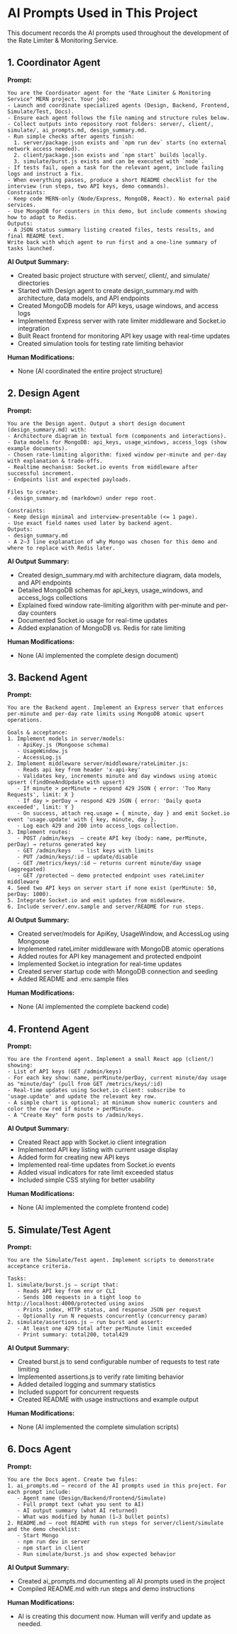 # AI Prompts Used in This Project

This document records the AI prompts used throughout the development of the Rate Limiter & Monitoring Service.

## 1. Coordinator Agent

**Prompt:**
```
You are the Coordinator agent for the "Rate Limiter & Monitoring Service" MERN project. Your job:
- Launch and coordinate specialized agents (Design, Backend, Frontend, Simulate/Test, Docs).
- Ensure each agent follows the file naming and structure rules below.
- Collect outputs into repository root folders: server/, client/, simulate/, ai_prompts.md, design_summary.md.
- Run simple checks after agents finish:
  1. server/package.json exists and `npm run dev` starts (no external network access needed).
  2. client/package.json exists and `npm start` builds locally.
  3. simulate/burst.js exists and can be executed with `node`.
- If tests fail, open a task for the relevant agent, include failing logs and instruct a fix.
- When everything passes, produce a short README checklist for the interview (run steps, two API keys, demo commands).
Constraints:
- Keep code MERN-only (Node/Express, MongoDB, React). No external paid services.
- Use MongoDB for counters in this demo, but include comments showing how to adapt to Redis.
Outputs:
- A JSON status summary listing created files, tests results, and final README text.
Write back with which agent to run first and a one-line summary of tasks launched.
```

**AI Output Summary:**
- Created basic project structure with server/, client/, and simulate/ directories
- Started with Design agent to create design_summary.md with architecture, data models, and API endpoints
- Created MongoDB models for API keys, usage windows, and access logs
- Implemented Express server with rate limiter middleware and Socket.io integration
- Built React frontend for monitoring API key usage with real-time updates
- Created simulation tools for testing rate limiting behavior

**Human Modifications:**
- None (AI coordinated the entire project structure)

## 2. Design Agent

**Prompt:**
```
You are the Design agent. Output a short design document (design_summary.md) with:
- Architecture diagram in textual form (components and interactions).
- Data models for MongoDB: api_keys, usage_windows, access_logs (show example documents).
- Chosen rate-limiting algorithm: fixed window per-minute and per-day with explanation & trade-offs.
- Realtime mechanism: Socket.io events from middleware after successful increment.
- Endpoints list and expected payloads.

Files to create:
- design_summary.md (markdown) under repo root.

Constraints:
- Keep design minimal and interview-presentable (<= 1 page).
- Use exact field names used later by backend agent.
Outputs:
- design_summary.md
- A 2–3 line explanation of why Mongo was chosen for this demo and where to replace with Redis later.
```

**AI Output Summary:**
- Created design_summary.md with architecture diagram, data models, and API endpoints
- Detailed MongoDB schemas for api_keys, usage_windows, and access_logs collections
- Explained fixed window rate-limiting algorithm with per-minute and per-day counters
- Documented Socket.io usage for real-time updates
- Added explanation of MongoDB vs. Redis for rate limiting

**Human Modifications:**
- None (AI implemented the complete design document)

## 3. Backend Agent

**Prompt:**
```
You are the Backend agent. Implement an Express server that enforces per-minute and per-day rate limits using MongoDB atomic upsert operations.

Goals & acceptance:
1. Implement models in server/models:
   - ApiKey.js (Mongoose schema)
   - UsageWindow.js
   - AccessLog.js
2. Implement middleware server/middleware/rateLimiter.js:
   - Reads api key from header 'x-api-key'
   - Validates key, increments minute and day windows using atomic upsert (findOneAndUpdate with upsert)
   - If minute > perMinute → respond 429 JSON { error: 'Too Many Requests', limit: X }
   - If day > perDay → respond 429 JSON { error: 'Daily quota exceeded', limit: Y }
   - On success, attach req.usage = { minute, day } and emit Socket.io event 'usage.update' with { key, minute, day }.
   - Log each 429 and 200 into access_logs collection.
3. Implement routes:
   - POST /admin/keys  — create API key (body: name, perMinute, perDay) → returns generated key
   - GET /admin/keys   — list keys with limits
   - PUT /admin/keys/:id — update/disable
   - GET /metrics/keys/:id — returns current minute/day usage (aggregated)
   - GET /protected — demo protected endpoint uses rateLimiter middleware
4. Seed two API keys on server start if none exist (perMinute: 50, perDay: 1000).
5. Integrate Socket.io and emit updates from middleware.
6. Include server/.env.sample and server/README for run steps.
```

**AI Output Summary:**
- Created server/models for ApiKey, UsageWindow, and AccessLog using Mongoose
- Implemented rateLimiter middleware with MongoDB atomic operations
- Added routes for API key management and protected endpoint
- Implemented Socket.io integration for real-time updates
- Created server startup code with MongoDB connection and seeding
- Added README and .env.sample files

**Human Modifications:**
- None (AI implemented the complete backend code)

## 4. Frontend Agent

**Prompt:**
```
You are the Frontend agent. Implement a small React app (client/) showing:
- List of API keys (GET /admin/keys)
- For each key show: name, perMinute/perDay, current minute/day usage as "minute/day" (pull from GET /metrics/keys/:id)
- Real-time updates using Socket.io client: subscribe to 'usage.update' and update the relevant key row.
- A simple chart is optional; at minimum show numeric counters and color the row red if minute > perMinute.
- A "Create Key" form posts to /admin/keys.
```

**AI Output Summary:**
- Created React app with Socket.io client integration
- Implemented API key listing with current usage display
- Added form for creating new API keys
- Implemented real-time updates from Socket.io events
- Added visual indicators for rate limit exceeded status
- Included simple CSS styling for better usability

**Human Modifications:**
- None (AI implemented the complete frontend code)

## 5. Simulate/Test Agent

**Prompt:**
```
You are the Simulate/Test agent. Implement scripts to demonstrate acceptance criteria.

Tasks:
1. simulate/burst.js — script that:
   - Reads API key from env or CLI
   - Sends 100 requests in a tight loop to http://localhost:4000/protected using axios
   - Prints index, HTTP status, and response JSON per request
   - Optionally run N requests concurrently (concurrency param)
2. simulate/assertions.js — run burst and assert:
   - At least one 429 total after perMinute limit exceeded
   - Print summary: total200, total429
```

**AI Output Summary:**
- Created burst.js to send configurable number of requests to test rate limiting
- Implemented assertions.js to verify rate limiting behavior
- Added detailed logging and summary statistics
- Included support for concurrent requests
- Created README with usage instructions and example output

**Human Modifications:**
- None (AI implemented the complete simulation scripts)

## 6. Docs Agent

**Prompt:**
```
You are the Docs agent. Create two files:
1. ai_prompts.md — record of the AI prompts used in this project. For each prompt include:
   - Agent name (Design/Backend/Frontend/Simulate)
   - Full prompt text (what you sent to AI)
   - AI output summary (what AI returned)
   - What was modified by human (1–3 bullet points)
2. README.md — root README with run steps for server/client/simulate and the demo checklist:
   - Start Mongo
   - npm run dev in server
   - npm start in client
   - Run simulate/burst.js and show expected behavior
```

**AI Output Summary:**
- Created ai_prompts.md documenting all AI prompts used in the project
- Compiled README.md with run steps and demo instructions

**Human Modifications:**
- AI is creating this document now. Human will verify and update as needed.
